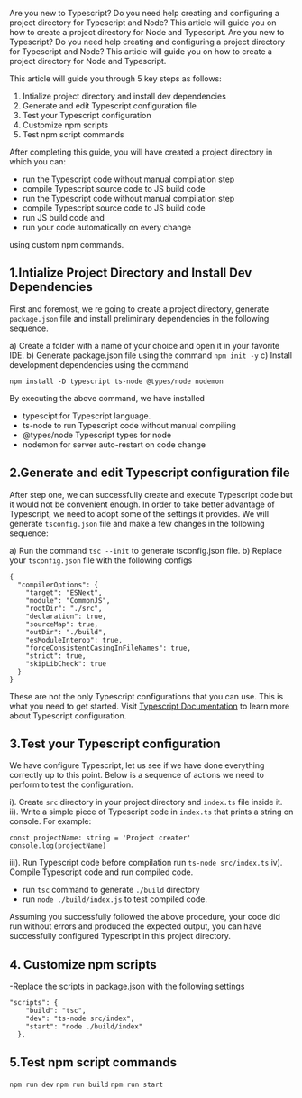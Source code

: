 Are you new to Typescript? Do you need help creating and configuring a project directory for Typescript and Node? This article will guide you on how to create a project directory for Node and Typescript.
Are you new to Typescript? Do you need help creating and configuring a project directory for Typescript and Node? This article will guide you on how to create a project directory for Node and Typescript.

This article will guide you through 5 key steps as follows:

 1. Intialize project directory and install dev dependencies
 2. Generate and edit Typescript configuration file
 3. Test your Typescript configuration
 4. Customize npm scripts
 5. Test npm script commands

After completing this guide, you will have created a project directory in which you can:

 - run the Typescript code without manual compilation step
 - compile Typescript source code to JS build code
 - run the Typescript code without manual compilation step
 - compile Typescript source code to JS build code
 - run JS build code and
 - run your code automatically on every change

using custom npm commands.

## 1.Intialize Project Directory and Install Dev Dependencies
First and foremost, we re going to create a project directory, generate `package.json` file and install preliminary dependencies in the following sequence. 

a) Create a folder with a name of your choice and open it in your favorite IDE.
b) Generate package.json file using the command `npm init -y`
c) Install development dependencies using the command

`npm install -D typescript ts-node @types/node nodemon`

By executing the above command, we have installed

- typescipt for Typescript language.
- ts-node to run Typescript code without manual compiling
- @types/node Typescript types for node
- nodemon for server auto-restart on code change

## 2.Generate and edit Typescript configuration file
After step one, we can successfully create and execute Typescript code but it would not be convenient enough. In order to take better advantage of Typescript, we need to adopt some of the settings it provides. We will generate `tsconfig.json` file and make a few changes in the following sequence:

 a) Run the command `tsc --init` to generate tsconfig.json file.
 b) Replace your `tsconfig.json` file with the following configs
```
{
  "compilerOptions": {
    "target": "ESNext",                                  
    "module": "CommonJS",                               
    "rootDir": "./src",                                  
    "declaration": true,
    "sourceMap": true,
    "outDir": "./build",                                   
    "esModuleInterop": true,                             
    "forceConsistentCasingInFileNames": true,            
    "strict": true,                                      
    "skipLibCheck": true                                 
  }
}
```
These are not the only Typescript configurations that you can use. This is what you need to get started. Visit [Typescript Documentation](https://www.typescriptlang.org/docs/handbook/tsconfig-json.html#:~:text=The%20tsconfig.json%20file%20specifies,compiler%20flags%20enabled%20by%20default.) to learn more about Typescript configuration.

## 3.Test your Typescript configuration
We have configure Typescript, let us see if we have done everything correctly up to this point. Below is a sequence of actions we need to perform to test the configuration.

 i). Create `src` directory in your project directory and `index.ts` file inside it.
 ii). Write a simple piece of Typescript code in `index.ts` that prints a string on console. For example:

```
const projectName: string = 'Project creater'
console.log(projectName)
```
iii). Run Typescript code before compilation
run `ts-node src/index.ts`
iv). Compile Typescript code and run compiled code.
- run `tsc` command to generate `./build` directory
- run `node ./build/index.js` to test compiled code.

Assuming you successfully followed the above procedure, your code did run without errors and produced the expected output, you can have successfully configured Typescript in this project directory.

## 4. Customize npm scripts
  -Replace the scripts in package.json with the following settings
```
"scripts": {
    "build": "tsc",
    "dev": "ts-node src/index",
    "start": "node ./build/index"
  },
```


## 5.Test npm script commands
`npm run dev`
`npm run build`
`npm run start`
